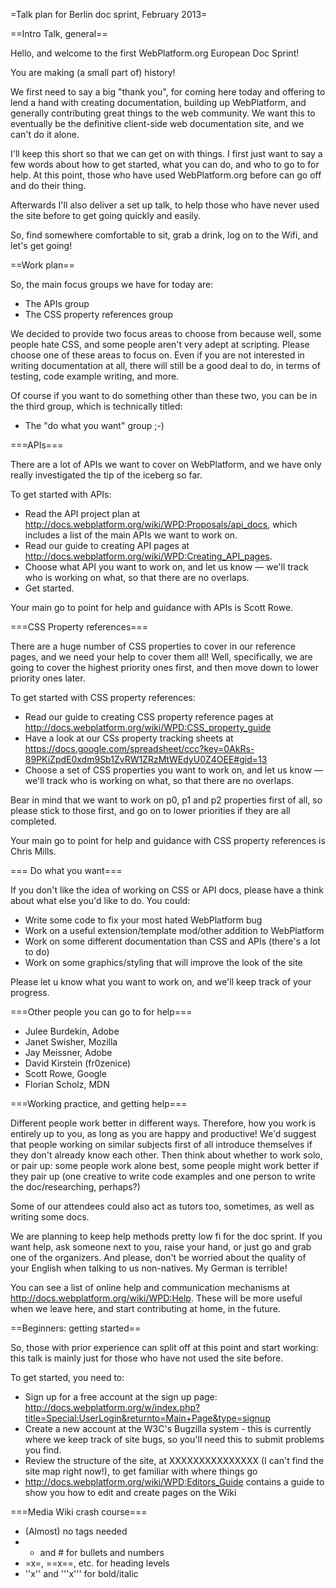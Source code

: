 =Talk plan for Berlin doc sprint, February 2013=

==Intro Talk, general==

Hello, and welcome to the first WebPlatform.org European Doc Sprint!

You are making (a small part of) history!

<Play the WPD video>

We first need to say a big "thank you", for coming here today and offering to lend a hand with  creating documentation, building up WebPlatform, and generally contributing great things to the web community. We want this to eventually be the definitive client-side web documentation site, and we can't do it alone.

I'll keep this short so that we can get on with things. I first just want to say a few words about how to get started, what you can do, and who to go to for help. At this point, those who have used WebPlatform.org before can go off and do their thing.

Afterwards I'll also deliver a set up talk, to help those who have never used the site before to get going quickly and easily.

So, find somewhere comfortable to sit, grab a drink, log on to the Wifi, and let's get going!

==Work plan==


So, the main focus groups we have for today are:

* The APIs group
* The CSS property references group

We decided to provide two focus areas to choose from because well, some people hate CSS, and some people aren't very adept at scripting. Please choose one of these areas to focus on. Even if you are not interested in writing documentation at all, there will still be a good deal to do, in terms of testing, code example writing, and more.

Of course if you want to do something other than these two, you can be in the third group, which is technically titled:

* The "do what you want" group ;-)

===APIs===

There are a lot of APIs we want to cover on WebPlatform, and we have only really investigated the tip of the iceberg so far.

To get started with APIs:

* Read the API project plan at http://docs.webplatform.org/wiki/WPD:Proposals/api_docs, which includes a list of the main APIs we want to work on.
* Read our guide to creating API pages at http://docs.webplatform.org/wiki/WPD:Creating_API_pages.
* Choose what API you want to work on, and let us know — we'll track who is working on what, so that there are no overlaps.
* Get started.

Your main go to point for help and guidance with APIs is Scott Rowe.


===CSS Property references===

There are a huge number of CSS properties to cover in our reference pages, and we need your help to cover them all! Well, specifically, we are going to cover the highest priority ones first, and then move down to lower priority ones later.

To get started with CSS property references:

* Read our guide to creating CSS property reference pages at http://docs.webplatform.org/wiki/WPD:CSS_property_guide
* Have a look at our CSs property tracking sheets at https://docs.google.com/spreadsheet/ccc?key=0AkRs-89PKiZpdE0xdm9Sb1ZvRW1ZRzMtWEdyU0Z4OEE#gid=13
* Choose a set of CSS properties you want to work on, and let us know — we'll track who is working on what, so that there are no overlaps.

Bear in mind that we want to work on p0, p1 and p2 properties first of all, so please stick to those first, and go on to lower priorities if they are all completed.

Your main go to point for help and guidance with CSS property references is Chris Mills.

=== Do what you want===

If you don't like the idea of working on CSS or API docs, please have a think about what else you'd like to do. You could:

* Write some code to fix your most hated WebPlatform bug
* Work on a useful extension/template mod/other addition to WebPlatform
* Work on some different documentation than CSS and APIs (there's a lot to do)
* Work on some graphics/styling that will improve the look of the site

Please let u know what you want to work on, and we'll keep track of your progress.


===Other people you can go to for help===

* Julee Burdekin, Adobe
* Janet Swisher, Mozilla
* Jay Meissner, Adobe
* David Kirstein (fr0zenice)
* Scott Rowe, Google
* Florian Scholz, MDN

===Working practice, and getting help===

Different people work better in different ways. Therefore, how you work is entirely up to you, as long as you are happy and productive! We'd suggest that people working on similar subjects first of all introduce themselves if they don't already know each other. Then think about whether to work solo, or pair up: some people work alone best, some people might work better if they pair up (one creative to write code examples and one person to write the doc/researching, perhaps?)

Some of our attendees could also act as tutors too, sometimes, as well as writing some docs.

We are planning to keep help methods pretty low fi for the doc sprint. If you want help, ask someone next to you, raise your hand, or just go and grab one of the organizers. And please, don't be worried about the quality of your English when talking to us non-natives. My German is terrible!

You can see a list of online help and communication mechanisms at http://docs.webplatform.org/wiki/WPD:Help. These will be more useful when we leave here, and start contributing at home, in the future.

==Beginners: getting started==

So, those with prior experience can split off at this point and start working: this talk is mainly just for those who have not used the site before.

To get started, you need to:

* Sign up for a free account at the sign up page: http://docs.webplatform.org/w/index.php?title=Special:UserLogin&returnto=Main+Page&type=signup
* Create a new account at the W3C's Bugzilla system - this is currently where we keep track of site bugs, so you'll need this to submit problems you find.
* Review the structure of the site, at XXXXXXXXXXXXXXX (I can't find the site map right now!), to get familiar with where things go
* http://docs.webplatform.org/wiki/WPD:Editors_Guide contains a guide to show you how to edit and create pages on the Wiki

===Media Wiki crash course===

* (Almost) no tags needed
* * and # for bullets and numbers
* =x=, ==x==, etc. for heading levels
* &#39;&#39;x&#39;&#39; and &#39;&#39;&#39;x&#39;&#39;&#39; for bold/italic